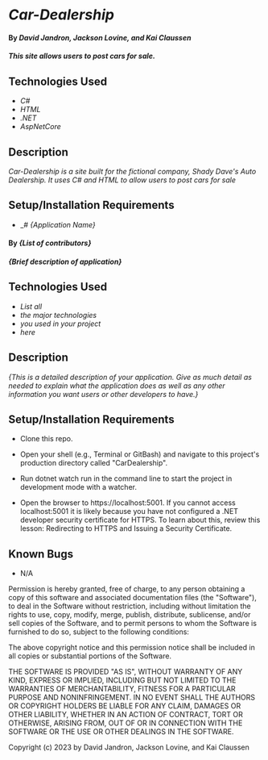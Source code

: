 # _Car-Dealership_

#### By _David Jandron, Jackson Lovine, and Kai Claussen_

#### _This site allows users to post cars for sale._

## Technologies Used

* _C#_
* _HTML_
* _.NET_
* _AspNetCore_

## Description

_Car-Dealership is a site built for the fictional company, Shady Dave's Auto Dealership. It uses C# and HTML to allow users to post cars for sale_

## Setup/Installation Requirements

* _# _{Application Name}_

#### By _**{List of contributors}**_

#### _{Brief description of application}_

## Technologies Used

* _List all_
* _the major technologies_
* _you used in your project_
* _here_

## Description

_{This is a detailed description of your application. Give as much detail as needed to explain what the application does as well as any other information you want users or other developers to have.}_

## Setup/Installation Requirements

* Clone this repo.

* Open your shell (e.g., Terminal or GitBash) and navigate to this project's production directory called "CarDealership".

* Run dotnet watch run in the command line to start the project in development mode with a watcher.

* Open the browser to https://localhost:5001. If you cannot access localhost:5001 it is likely because you have not configured a .NET developer security certificate for HTTPS. To learn about this, review this lesson: Redirecting to HTTPS and Issuing a Security Certificate.


## Known Bugs

* N/A


Permission is hereby granted, free of charge, to any person obtaining a copy
of this software and associated documentation files (the "Software"), to deal
in the Software without restriction, including without limitation the rights
to use, copy, modify, merge, publish, distribute, sublicense, and/or sell
copies of the Software, and to permit persons to whom the Software is
furnished to do so, subject to the following conditions:

The above copyright notice and this permission notice shall be included in all
copies or substantial portions of the Software.

THE SOFTWARE IS PROVIDED "AS IS", WITHOUT WARRANTY OF ANY KIND, EXPRESS OR
IMPLIED, INCLUDING BUT NOT LIMITED TO THE WARRANTIES OF MERCHANTABILITY,
FITNESS FOR A PARTICULAR PURPOSE AND NONINFRINGEMENT. IN NO EVENT SHALL THE
AUTHORS OR COPYRIGHT HOLDERS BE LIABLE FOR ANY CLAIM, DAMAGES OR OTHER
LIABILITY, WHETHER IN AN ACTION OF CONTRACT, TORT OR OTHERWISE, ARISING FROM,
OUT OF OR IN CONNECTION WITH THE SOFTWARE OR THE USE OR OTHER DEALINGS IN THE
SOFTWARE.

Copyright (c) 2023 by David Jandron, Jackson Lovine, and Kai Claussen
